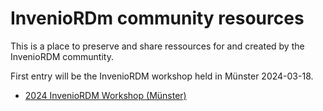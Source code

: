 # InvenioRDm community resources

This is a place to preserve and share ressources for and created by the InvenioRDM communtity.

First entry will be the InvenioRDM workshop held in Münster 2024-03-18.

- [2024 InvenioRDM Workshop (Münster)](https://github.com/ulbmuenster/InvenioRDM-community/tree/main/2024_3_18_inveniordm_workshop_muenster)